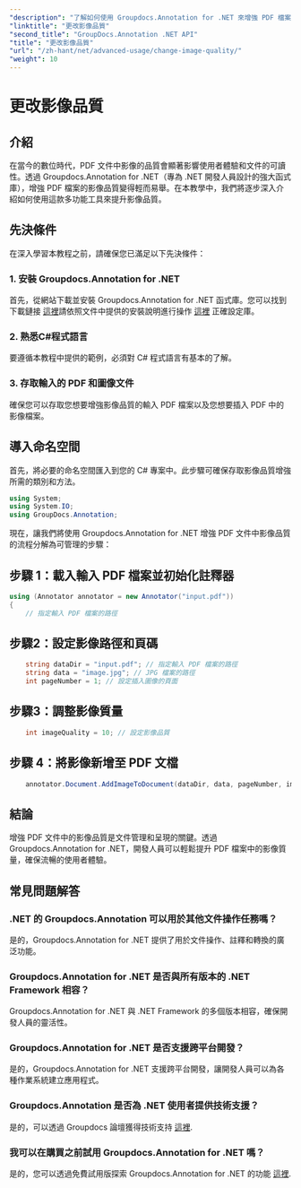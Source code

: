 ```yaml
---
"description": "了解如何使用 Groupdocs.Annotation for .NET 來增強 PDF 檔案中的影像品質。請按照我們的逐步指南進行操作。"
"linktitle": "更改影像品質"
"second_title": "GroupDocs.Annotation .NET API"
"title": "更改影像品質"
"url": "/zh-hant/net/advanced-usage/change-image-quality/"
"weight": 10
---
```


# 更改影像品質

## 介紹
在當今的數位時代，PDF 文件中影像的品質會顯著影響使用者體驗和文件的可讀性。透過 Groupdocs.Annotation for .NET（專為 .NET 開發人員設計的強大函式庫），增強 PDF 檔案的影像品質變得輕而易舉。在本教學中，我們將逐步深入介紹如何使用這款多功能工具來提升影像品質。
## 先決條件
在深入學習本教程之前，請確保您已滿足以下先決條件：
### 1. 安裝 Groupdocs.Annotation for .NET
首先，從網站下載並安裝 Groupdocs.Annotation for .NET 函式庫。您可以找到下載鏈接 [這裡](https://releases.groupdocs.com/annotation/net/)請依照文件中提供的安裝說明進行操作 [這裡](https://tutorials.groupdocs.com/annotation/net/) 正確設定庫。
### 2. 熟悉C#程式語言
要遵循本教程中提供的範例，必須對 C# 程式語言有基本的了解。
### 3. 存取輸入的 PDF 和圖像文件
確保您可以存取您想要增強影像品質的輸入 PDF 檔案以及您想要插入 PDF 中的影像檔案。

## 導入命名空間
首先，將必要的命名空間匯入到您的 C# 專案中。此步驟可確保存取影像品質增強所需的類別和方法。

```csharp
using System;
using System.IO;
using GroupDocs.Annotation;
```

現在，讓我們將使用 Groupdocs.Annotation for .NET 增強 PDF 文件中影像品質的流程分解為可管理的步驟：
## 步驟 1：載入輸入 PDF 檔案並初始化註釋器
```csharp
using (Annotator annotator = new Annotator("input.pdf"))
{
    // 指定輸入 PDF 檔案的路徑
```
## 步驟2：設定影像路徑和頁碼
```csharp
    string dataDir = "input.pdf"; // 指定輸入 PDF 檔案的路徑
    string data = "image.jpg"; // JPG 檔案的路徑
    int pageNumber = 1; // 設定插入圖像的頁面
```
## 步驟3：調整影像質量
```csharp
    int imageQuality = 10; // 設定影像品質
```
## 步驟 4：將影像新增至 PDF 文檔
```csharp
    annotator.Document.AddImageToDocument(dataDir, data, pageNumber, imageQuality);
```

## 結論
增強 PDF 文件中的影像品質是文件管理和呈現的關鍵。透過 Groupdocs.Annotation for .NET，開發人員可以輕鬆提升 PDF 檔案中的影像質量，確保流暢的使用者體驗。
## 常見問題解答
### .NET 的 Groupdocs.Annotation 可以用於其他文件操作任務嗎？
是的，Groupdocs.Annotation for .NET 提供了用於文件操作、註釋和轉換的廣泛功能。
### Groupdocs.Annotation for .NET 是否與所有版本的 .NET Framework 相容？
Groupdocs.Annotation for .NET 與 .NET Framework 的多個版本相容，確保開發人員的靈活性。
### Groupdocs.Annotation for .NET 是否支援跨平台開發？
是的，Groupdocs.Annotation for .NET 支援跨平台開發，讓開發人員可以為各種作業系統建立應用程式。
### Groupdocs.Annotation 是否為 .NET 使用者提供技術支援？
是的，可以透過 Groupdocs 論壇獲得技術支持 [這裡](https://forum。groupdocs.com/c/annotation/10).
### 我可以在購買之前試用 Groupdocs.Annotation for .NET 嗎？
是的，您可以透過免費試用版探索 Groupdocs.Annotation for .NET 的功能 [這裡](https://releases。groupdocs.com/).